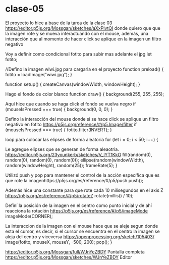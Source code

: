 # clase-05
El proyecto lo hice a base de la tarea de la clase 03 https://editor.p5js.org/Mossgan/sketches/aXxPivtQI donde quiero que que la imagen rote y se mueva interactuando con el mouse, además, una interacción que al momento de hacer click se aplique en la imagen un filtro negativo

Voy a definir como condicional fotito para subir mas adelante el jpg
let fotito;

//Defino la imagen wiwi.jpg para cargarla en el proyecto
function preload() {
  fotito = loadImage("wiwi.jpg");
}


function setup() {
  createCanvas(windowWidth, windowHeight);
}

Hago el fondo de color blanco
function draw() {
  background(255, 255, 255);

Aquí hice que cuando se haga click el fondo se vuelva negro
  if (mouseIsPressed === true) {
    background(0, 0, 0);
  }

Defino la interacción del mouse donde si se hace click se aplique un filtro negativo en fotito https://p5js.org/reference/#/p5.Image/filter
  if (mouseIsPressed === true) {
    fotito.filter(INVERT);
  }

loop para colocar las elipses de forma aleatoria
  for (let i = 0; i < 50; i++) {

Le agregue elipses que se generan de forma aleaotria. https://editor.p5js.org/23younkerb/sketches/V_lYT1KkO
    fill(random(0), random(0), random(0), random(0));
    ellipse(random(windowWidth), random(windowHeight), random(25));
    frameRate(5);
  }

Utilizó push y pop para mantener el control de la acción específica que es que rote la imagenhttps://p5js.org/es/reference/#/p5/push
  push();

Además hice una constante para que rote cada 10 milisegundos en el axis Z https://p5js.org/es/reference/#/p5/rotateZ
  rotate(millis() / 10);

Definí la posición de la imagen en el centro como punto inicial y de ahí reacciona la rotación https://p5js.org/es/reference/#/p5/imageMode
  imageMode(CORNER);

La interaccion de la imagen con el mouse hace que se aleje segun donde esta el cursor, es decir, si el cursor se encuentra en el centro la imagen se aleja del centro y viceversa https://openprocessing.org/sketch/105403/
  image(fotito, mouseX, mouseY, -500, 200);
  pop();
}

https://editor.p5js.org/Mossgan/full/WJnYeZBDY Pantalla completa
https://editor.p5js.org/Mossgan/sketches/WJnYeZBDY Editor
